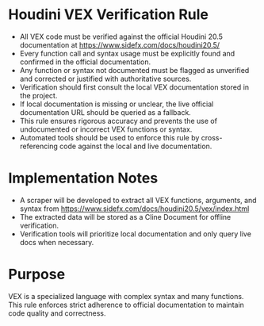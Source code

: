 # Houdini VEX Verification Rule

- All VEX code must be verified against the official Houdini 20.5 documentation at https://www.sidefx.com/docs/houdini20.5/
- Every function call and syntax usage must be explicitly found and confirmed in the official documentation.
- Any function or syntax not documented must be flagged as unverified and corrected or justified with authoritative sources.
- Verification should first consult the local VEX documentation stored in the project.
- If local documentation is missing or unclear, the live official documentation URL should be queried as a fallback.
- This rule ensures rigorous accuracy and prevents the use of undocumented or incorrect VEX functions or syntax.
- Automated tools should be used to enforce this rule by cross-referencing code against the local and live documentation.

# Implementation Notes

- A scraper will be developed to extract all VEX functions, arguments, and syntax from https://www.sidefx.com/docs/houdini20.5/vex/index.html
- The extracted data will be stored as a Cline Document for offline verification.
- Verification tools will prioritize local documentation and only query live docs when necessary.

# Purpose

VEX is a specialized language with complex syntax and many functions. This rule enforces strict adherence to official documentation to maintain code quality and correctness.
